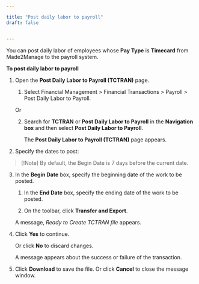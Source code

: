 ```yaml
---

title: "Post daily labor to payroll"
draft: false


---
```


You can post daily labor of employees whose **Pay Type** is **Timecard** from Made2Manage to the payroll system.

**To post daily labor to payroll**

1.  Open the **Post Daily Labor to Payroll (TCTRAN)** page.

    1.  Select Financial Management \> Financial Transactions \> Payroll \> Post Daily Labor to Payroll.

    Or

    2.  Search for **TCTRAN** or **Post Daily Labor to Payroll** in the **Navigation box** and then select **Post Daily Labor to Payroll**.

        The **Post Daily Labor to Payroll (TCTRAN)** page appears.

2.  Specify the dates to post:

> [!Note] By default, the Begin Date is 7 days before the current date.

3.  In the **Begin Date** box, specify the beginning date of the work to be posted.

    1.  In the **End Date** box, specify the ending date of the work to be posted.

    2.  On the toolbar, click **Transfer and Export**.

    A message, *Ready to Create TCTRAN file* appears.

4.  Click **Yes** to continue.

    Or click **No** to discard changes.

    A message appears about the success or failure of the transaction.

5.  Click **Download** to save the file. Or click **Cancel** to close the message window.